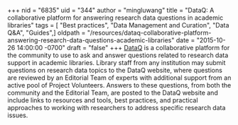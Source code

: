 +++
nid = "6835"
uid = "344"
author = "mingluwang"
title = "DataQ: A collaborative platform for answering research data questions in academic libraries"
tags = [ "Best practices", "Data Management and Curation", "Data Q&A", "Guides",]
oldpath = "/resources/dataq-collaborative-platform-answering-research-data-questions-academic-libraries"
date = "2015-10-26 14:00:00 -0700"
draft = "false"
+++
[DataQ](http://researchdataq.org/) is a collaborative platform for the
community to use to ask and answer questions related to research data
support in academic libraries. Library staff from any institution may
submit questions on research data topics to the DataQ website, where
questions are reviewed by an Editorial Team of experts with additional
support from an active pool of Project Volunteers. Answers to these
questions, from both the community and the Editorial Team, are posted to
the DataQ website and include links to resources and tools, best
practices, and practical approaches to working with researchers to
address specific research data issues. 
